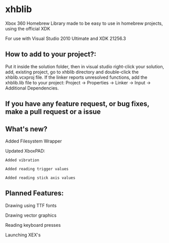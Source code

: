 # xhblib

Xbox 360 Homebrew Library made to be easy to use in homebrew projects, using the official XDK

For use with Visual Studio 2010 Ultimate and XDK 21256.3

## How to add to your project?:

Put it inside the solution folder, then in visual studio right-click your solution, add, existing project, go to xhblib directory and double-click the xhblib.vcxproj file. 
If the linker reports unresolved functions, add the xhblib.lib file to your project: Project → Properties → Linker → Input → Additional Dependencies.

## If you have any feature request, or bug fixes, make a pull request or a issue

## What's new?
Added Filesystem Wrapper

Updated XboxPAD:

    Added vibration
    
    Added reading trigger values
    
    Added reading stick axis values

## Planned Features:
Drawing using TTF fonts

Drawing vector graphics

Reading keyboard presses

Launching XEX's
